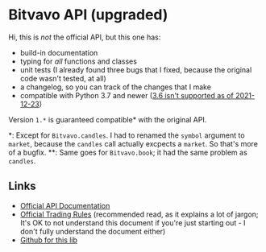 # Bitvavo API (upgraded)

Hi, this is *not* the official API, but this one has:

- build-in documentation
- typing for *all* functions and classes
- unit tests (I already found three bugs that I fixed, because the original code wasn't tested, at all)
- a changelog, so you can track of the changes that I make
- compatible with Python 3.7 and newer ([3.6 isn't supported as of 2021-12-23](https://endoflife.date/python))

Version `1.*` is guaranteed compatible\* with the original API.

\*: Except for `Bitvavo.candles`. I had to renamed the `symbol` argument to `market`, because the `candles` call actually excpects a `market`. So that's more of a bugfix.
\*\*: Same goes for `Bitvavo.book`; it had the same problem as `candles`.

## Links

- [Official API Documentation](https://docs.bitvavo.com/)
- [Official Trading Rules](https://bitvavo.com/en/trading-rules) (recommended read, as it explains a lot of jargon; It's OK to not understand this document if you're just starting out - I don't fully understand the document either)
- [Github for this lib](https://github.com/Thaumatorium/bitvavo-api-upgraded)

